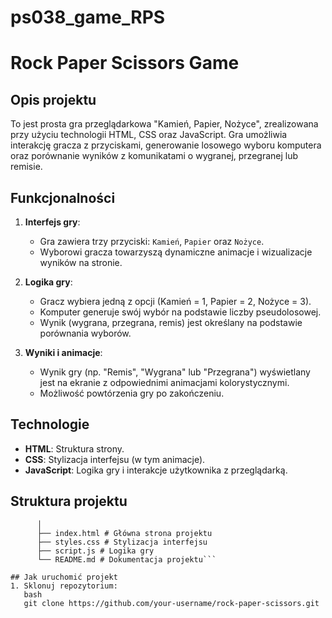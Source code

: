 # ps038_game_RPS
# Rock Paper Scissors Game

## Opis projektu
To jest prosta gra przeglądarkowa "Kamień, Papier, Nożyce", zrealizowana przy użyciu technologii HTML, CSS oraz JavaScript. Gra umożliwia interakcję gracza z przyciskami, generowanie losowego wyboru komputera oraz porównanie wyników z komunikatami o wygranej, przegranej lub remisie.

## Funkcjonalności
1. **Interfejs gry**:
   - Gra zawiera trzy przyciski: `Kamień`, `Papier` oraz `Nożyce`.
   - Wyborowi gracza towarzyszą dynamiczne animacje i wizualizacje wyników na stronie.

2. **Logika gry**:
   - Gracz wybiera jedną z opcji (Kamień = 1, Papier = 2, Nożyce = 3).
   - Komputer generuje swój wybór na podstawie liczby pseudolosowej.
   - Wynik (wygrana, przegrana, remis) jest określany na podstawie porównania wyborów.

3. **Wyniki i animacje**:
   - Wynik gry (np. "Remis", "Wygrana" lub "Przegrana") wyświetlany jest na ekranie z odpowiednimi animacjami kolorystycznymi.
   - Możliwość powtórzenia gry po zakończeniu.

## Technologie
- **HTML**: Struktura strony.
- **CSS**: Stylizacja interfejsu (w tym animacje).
- **JavaScript**: Logika gry i interakcje użytkownika z przeglądarką.

## Struktura projektu

```root/ 
      │ 
      ├── index.html # Główna strona projektu 
      ├── styles.css # Stylizacja interfejsu 
      ├── script.js # Logika gry 
      └── README.md # Dokumentacja projektu```

## Jak uruchomić projekt
1. Sklonuj repozytorium:
   bash
   git clone https://github.com/your-username/rock-paper-scissors.git

